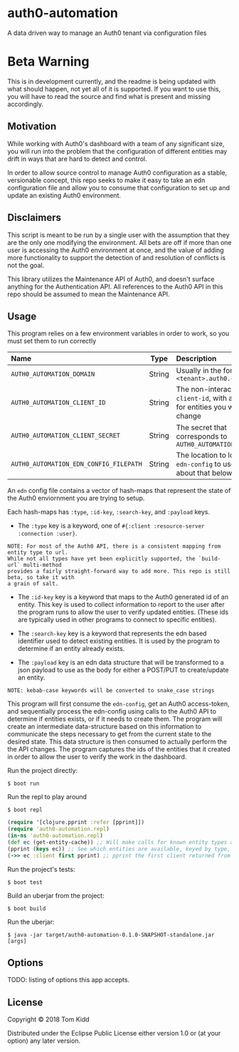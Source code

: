 # auth0-automation

A data driven way to manage an Auth0 tenant via configuration files

# Beta Warning

This is in development currently, and the readme is being updated with what should happen, not yet all of
it is supported. If you want to use this, you will have to read the source and find what is present and
missing accordingly.

## Motivation

While working with Auth0's dashboard with a team of any significant size, you will run into the problem
that the configuration of different entities may drift in ways that are hard to detect and control.

In order to allow source control to manage Auth0 configuration as a stable, versionable concept, this repo
seeks to make it easy to take an edn configuration file and allow you to consume that configuration to set
up and update an existing Auth0 environment.

## Disclaimers

This script is meant to be run by a single user with the assumption that they are the only one modifying the
environment. All bets are off if more than one user is accessing the Auth0 environment at once, and the value of
adding more functionality to support the detection of and resolution of conflicts is not the goal.

This library utilizes the Maintenance API of Auth0, and doesn't surface anything for the Authentication API.
All references to the Auth0 API in this repo should be assumed to mean the Maintenance API.

## Usage

This program relies on a few environment variables in order to work, so you must set them to run correctly

| Name | Type |  Description |
|:-----|:----:|:-------------|
| `AUTH0_AUTOMATION_DOMAIN` | String | Usually in the form of `<tenant>.auth0.com` |
| `AUTH0_AUTOMATION_CLIENT_ID` | String | The non-interactive `client-id`, with all scopes for entities you wish to change |
| `AUTH0_AUTOMATION_CLIENT_SECRET` | String | The secret that corresponds to `AUTH0_AUTOMATION_CLIENT_ID` |
| `AUTH0_AUTOMATION_EDN_CONFIG_FILEPATH` | String | The location to look for the `edn-config` to use, more about that below |

An `edn` config file contains a vector of hash-maps that represent the state of the Auth0 enviornment you are
trying to setup.

Each hash-maps has `:type`, `:id-key`, `:search-key`, and `:payload` keys.
* The `:type` key is a keyword, one of `#{:client :resource-server :connection :user}`.
```
NOTE: For most of the Auth0 API, there is a consistent mapping from entity type to url.
While not all types have yet been explicitly supported, the `build-url` multi-method
provides a fairly straight-forward way to add more. This repo is still beta, so take it with
a grain of salt.
```

* The `:id-key` key is a keyword that maps to the Auth0 generated id of an entity. This key is used to collect
information to report to the user after the program runs to allow the user to verify updated entities. (These
ids are typically used in other programs to connect to specific entities).

* The `:search-key` key is a keyword that represents the edn based identifier used to detect existing entities.
It is used by the program to determine if an entity already exists.

* The `:payload` key is an edn data structure that will be transformed to a json payload to use as the body for
either a POST/PUT to create/update an entity.
```
NOTE: kebab-case keywords will be converted to snake_case strings
```

This program will first consume the `edn-config`, get an Auth0 access-token, and sequentially process the
edn-config using calls to the Auth0 API to determine if entities exists, or if it needs to create them. The
program will create an intermediate data-structure based on this information to communicate the steps necessary
to get from the current state to the desired state. This data structure is then consumed to actually perform
the the API changes. The program captures the ids of the entities that it created in order to allow the user
to verify the work in the dashboard.

Run the project directly:

    $ boot run

Run the repl to play around

    $ boot repl

```clojure
(require '[clojure.pprint :refer [pprint]])
(require 'auth0-automation.repl)
(in-ns 'auth0-automation.repl)
(def ec (get-entity-cache)) ;; Will make calls for known entity types and allow you to inspect them
(pprint (keys ec)) ;; See which entities are available, keyed by type, ie `:client` and `:resource-server`
(->> ec :client first pprint) ;; pprint the first client returned from the tenant
```

Run the project's tests:

    $ boot test

Build an uberjar from the project:

    $ boot build

Run the uberjar:

    $ java -jar target/auth0-automation-0.1.0-SNAPSHOT-standalone.jar [args]

## Options

TODO: listing of options this app accepts.

## License

Copyright © 2018 Tom Kidd

Distributed under the Eclipse Public License either version 1.0 or (at
your option) any later version.
